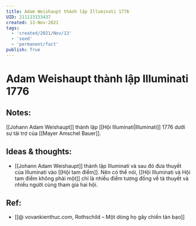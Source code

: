 ```yaml
---
title: Adam Weishaupt thành lập Illuminati 1776
UID: 211113153437
created: 13-Nov-2021
tags:
  - 'created/2021/Nov/13'
  - 'seed'
  - 'permanent/fact'
publish: True
---
```

# Adam Weishaupt thành lập Illuminati 1776

## Notes:
[[Johann Adam Weishaupt]] thành lập [[Hội Illuminati|Illuminati]] 1776 dưới sự tài trợ của [[Mayer Amschel Bauer]].

## Ideas & thoughts:
- [[Johann Adam Weishaupt]] thành lập Illuminati và sau đó đưa thuyết của Illuminati vào [[Hội tam điểm]]. Nên có thể nói, [[Hội Illuminati và Hội tam điểm không phải một]] chỉ là nhiều điểm tương đồng về tà thuyết và nhiều người cùng tham gia hai hội.

## Ref:
- [[@ vovankienthuc.com, Rothschild – Một dòng họ gây chiến tàn bạo]]

